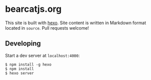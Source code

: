 # bearcatjs.org

This site is built with [hexo](http://zespia.tw/hexo/). Site content is written in Markdown format located in `source`. Pull requests welcome!

## Developing

Start a dev server at `localhost:4000`:

```
$ npm install -g hexo
$ npm install
$ hexo server
```